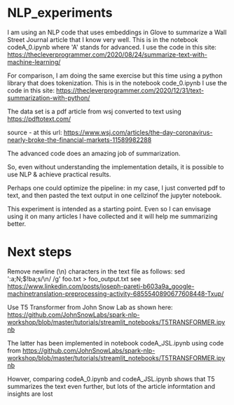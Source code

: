 # NLP_experiments

I am using an NLP code that uses embeddings in Glove to summarize a Wall Street Journal article that I know very well.
This is in the notebook codeA_0.ipynb where 'A' stands for advanced.
I use the code in this site:
https://thecleverprogrammer.com/2020/08/24/summarize-text-with-machine-learning/

For comparison, I am doing the same exercise but this time using a python library that does tokenization.
This is in the notebook code_0.ipynb
I use the code in this site:
https://thecleverprogrammer.com/2020/12/31/text-summarization-with-python/


The data set is a pdf article from wsj converted to text using https://pdftotext.com/

source - at this url:
https://www.wsj.com/articles/the-day-coronavirus-nearly-broke-the-financial-markets-11589982288

The advanced code does an amazing job of summarization.

So, even without understanding the implementation details, it is possible to use NLP & achieve practical results.

Perhaps one could optimize the pipeline: in my case, I just converted pdf to text, and then pasted the text output in one cellzinof the jupyter notebook.

This experiment is intended as a starting point. Even so I can envisage using it on many articles I have collected and it will help me summarizing better.

# Next steps

Remove  newline (\n) characters in the text file as follows:
sed ':a;N;$!ba;s/\n/ /g' foo.txt > foo_output.txt
see https://www.linkedin.com/posts/joseph-pareti-b603a9a_google-machinetranslation-preprocessing-activity-6855540890677608448-Txup/

Use T5 Transformer from John Snow Lab as shown here: https://github.com/JohnSnowLabs/spark-nlp-workshop/blob/master/tutorials/streamlit_notebooks/T5TRANSFORMER.ipynb

The latter has been implemented in notebook codeA_JSL.ipynb using code from https://github.com/JohnSnowLabs/spark-nlp-workshop/blob/master/tutorials/streamlit_notebooks/T5TRANSFORMER.ipynb

Howver, comparing codeA_0.ipynb and codeA_JSL.ipynb shows that T5 summarizes the text even further, but lots of the article informtation and insights are lost

